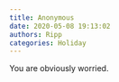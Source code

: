 ```yaml
---
title: Anonymous
date: 2020-05-08 19:13:02
authors: Ripp
categories: Holiday
---
```


 You are obviously worried.